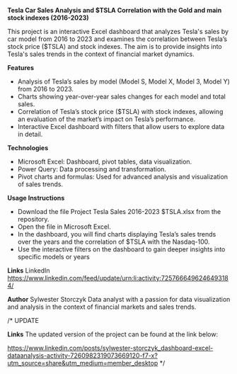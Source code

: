 **Tesla Car Sales Analysis and $TSLA Correlation with the Gold and main stock indexes (2016-2023)**

This project is an interactive Excel dashboard that analyzes Tesla's sales by car model from 2016 to 2023 and examines the correlation between Tesla’s stock price ($TSLA) and stock indexes. 
The aim is to provide insights into Tesla's sales trends in the context of financial market dynamics.

**Features**
- Analysis of Tesla’s sales by model (Model S, Model X, Model 3, Model Y) from 2016 to 2023.
- Charts showing year-over-year sales changes for each model and total sales.
- Correlation of Tesla’s stock price ($TSLA) with stock indexes, allowing an evaluation of the market’s impact on Tesla’s performance.
- Interactive Excel dashboard with filters that allow users to explore data in detail.

**Technologies**
- Microsoft Excel: Dashboard, pivot tables, data visualization.
- Power Query: Data processing and transformation.
- Pivot charts and formulas: Used for advanced analysis and visualization of sales trends.

**Usage Instructions**
- Download the file Project Tesla Sales 2016-2023 $TSLA.xlsx from the repository.
- Open the file in Microsoft Excel.
- In the dashboard, you will find charts displaying Tesla’s sales trends over the years and the correlation of $TSLA with the Nasdaq-100.
- Use the interactive filters on the dashboard to gain deeper insights into specific models or years

**Links**
LinkedIn https://www.linkedin.com/feed/update/urn:li:activity:7257666496246493184/

**Author**
Sylwester Storczyk
Data analyst with a passion for data visualization and analysis in the context of financial markets and sales trends.


/* 
UPDATE

**Links**
The updated version of the project can be found at the link below:

https://www.linkedin.com/posts/sylwester-storczyk_dashboard-excel-dataanalysis-activity-7260982319073669120-f7-x?utm_source=share&utm_medium=member_desktop
 */

